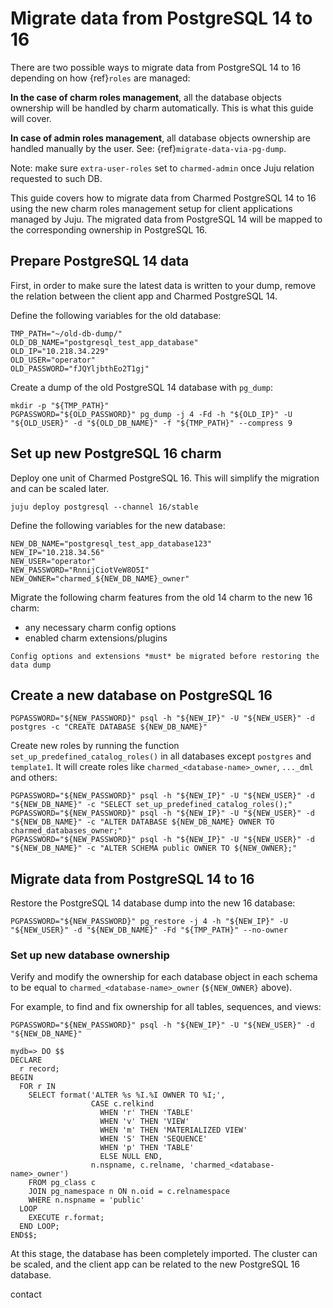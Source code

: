 # Migrate data from PostgreSQL 14 to 16

There are two possible ways to migrate data from PostgreSQL 14 to 16 depending on how {ref}`roles` are managed:

**In the case of charm roles management**, all the database objects ownership will be handled by charm automatically. This is what this guide will cover.

**In case of admin roles management**, all database objects ownership are handled manually by the user. See: {ref}`migrate-data-via-pg-dump`.

<!--TODO: Should this note be transferred to pgdump guide? -->
Note: make sure `extra-user-roles` set to `charmed-admin` once Juju relation requested to such DB. <!--TODO: the new db?-->

This guide covers how to migrate data from Charmed PostgreSQL 14 to 16 using the new charm roles management setup for client applications managed by Juju. The migrated data from PostgreSQL 14 will be mapped to the corresponding ownership in PostgreSQL 16. 

## Prepare PostgreSQL 14 data

First, in order to make sure the latest data is written to your dump, remove the relation between the client app and Charmed PostgreSQL 14.

Define the following variables for the old database:

```shell
TMP_PATH="~/old-db-dump/"
OLD_DB_NAME="postgresql_test_app_database"
OLD_IP="10.218.34.229"
OLD_USER="operator"
OLD_PASSWORD="fJQYljbthEo2T1gj"
```

Create a dump of the old PostgreSQL 14 database with `pg_dump`:

```shell
mkdir -p "${TMP_PATH}"
PGPASSWORD="${OLD_PASSWORD}" pg_dump -j 4 -Fd -h "${OLD_IP}" -U "${OLD_USER}" -d "${OLD_DB_NAME}" -f "${TMP_PATH}" --compress 9
```

## Set up new PostgreSQL 16 charm

Deploy one unit of Charmed PostgreSQL 16. This will simplify the migration and can be scaled later.

```shell
juju deploy postgresql --channel 16/stable
```

Define the following variables for the new database:

```shell
NEW_DB_NAME="postgresql_test_app_database123"
NEW_IP="10.218.34.56"
NEW_USER="operator"
NEW_PASSWORD="RnnijCiotVeW8O5I"
NEW_OWNER="charmed_${NEW_DB_NAME}_owner"
```

Migrate the following charm features from the old 14 charm to the new 16 charm: 
* any necessary charm config options
* enabled charm extensions/plugins

```{note}
Config options and extensions *must* be migrated before restoring the data dump
```

## Create a new database on PostgreSQL 16

```shell
PGPASSWORD="${NEW_PASSWORD}" psql -h "${NEW_IP}" -U "${NEW_USER}" -d postgres -c "CREATE DATABASE ${NEW_DB_NAME}"
```

Create new roles by running the function `set_up_predefined_catalog_roles()` in all databases except `postgres` and `template1`.  It will create roles like `charmed_<database-name>_owner`, `..._dml` and others:

```shell
PGPASSWORD="${NEW_PASSWORD}" psql -h "${NEW_IP}" -U "${NEW_USER}" -d "${NEW_DB_NAME}" -c "SELECT set_up_predefined_catalog_roles();"
PGPASSWORD="${NEW_PASSWORD}" psql -h "${NEW_IP}" -U "${NEW_USER}" -d "${NEW_DB_NAME}" -c "ALTER DATABASE ${NEW_DB_NAME} OWNER TO charmed_databases_owner;"
PGPASSWORD="${NEW_PASSWORD}" psql -h "${NEW_IP}" -U "${NEW_USER}" -d "${NEW_DB_NAME}" -c "ALTER SCHEMA public OWNER TO ${NEW_OWNER};"
```

## Migrate data from PostgreSQL 14 to 16

Restore the PostgreSQL 14 database dump into the new 16 database:

```shell
PGPASSWORD="${NEW_PASSWORD}" pg_restore -j 4 -h "${NEW_IP}" -U "${NEW_USER}" -d "${NEW_DB_NAME}" -Fd "${TMP_PATH}" --no-owner
```

### Set up new database ownership

Verify and modify the ownership for each database object in each schema to be equal to `charmed_<database-name>_owner` (`${NEW_OWNER}` above).

For example, to find and fix ownership for all tables, sequences, and views:  

```shell
PGPASSWORD="${NEW_PASSWORD}" psql -h "${NEW_IP}" -U "${NEW_USER}" -d "${NEW_DB_NAME}"

mydb=> DO $$
DECLARE
  r record;
BEGIN
  FOR r IN
    SELECT format('ALTER %s %I.%I OWNER TO %I;',
                  CASE c.relkind
                    WHEN 'r' THEN 'TABLE'
                    WHEN 'v' THEN 'VIEW'
                    WHEN 'm' THEN 'MATERIALIZED VIEW'
                    WHEN 'S' THEN 'SEQUENCE'
                    WHEN 'p' THEN 'TABLE'
                    ELSE NULL END,
                  n.nspname, c.relname, 'charmed_<database-name>_owner')
    FROM pg_class c
    JOIN pg_namespace n ON n.oid = c.relnamespace
    WHERE n.nspname = 'public'
  LOOP
    EXECUTE r.format;
  END LOOP;
END$$;
```

At this stage, the database has been completely imported. The cluster can be scaled, and the client app can be related to the new PostgreSQL 16 database.

contact